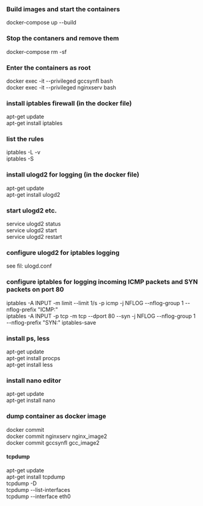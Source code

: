 
### Build images and start the containers 

docker-compose up --build

### Stop the contaners and remove them

docker-compose rm -sf

### Enter the containers as root

docker exec -it --privileged gccsynfl bash  
docker exec -it --privileged  nginxserv bash


### install iptables firewall (in the docker file)

apt-get update  
apt-get install iptables


### list the rules
iptables -L -v  
iptables -S  


### install ulogd2 for logging (in the docker file) 

apt-get update  
apt-get install ulogd2  

### start ulogd2 etc. 

service ulogd2 status   
service ulogd2 start   
service ulogd2 restart     

### configure ulogd2 for iptables logging

see fil: ulogd.conf

### configure iptables for logging incoming ICMP packets and SYN packets on port 80

iptables -A INPUT -m limit --limit 1/s -p icmp -j NFLOG --nflog-group 1 --nflog-prefix "ICMP:"    
iptables -A INPUT -p tcp -m tcp --dport 80 --syn -j NFLOG --nflog-group 1 --nflog-prefix "SYN:" 
iptables-save

### install ps, less

apt-get update   
apt-get install procps   
apt-get install less

### install nano editor
apt-get update   
apt-get install nano   


### dump container as docker image

docker commit <container> <image name>   
docker commit nginxserv nginx_image2    
docker commit gccsynfl gcc_image2    

   
   
####  tcpdump

apt-get update   
apt-get install tcpdump      
tcpdump -D       
tcpdump --list-interfaces      
tcpdump --interface eth0      

  
  
  


